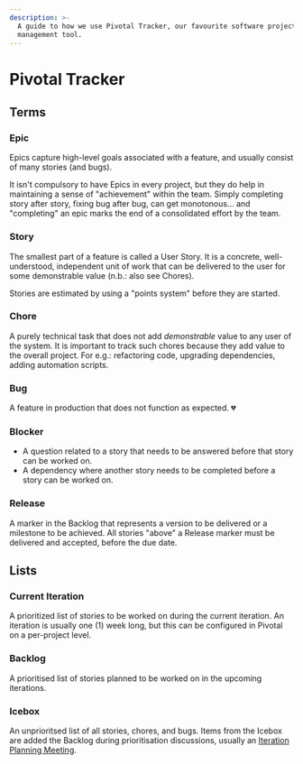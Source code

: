 ```yaml
---
description: >-
  A guide to how we use Pivotal Tracker, our favourite software project
  management tool.
---
```


# Pivotal Tracker

## Terms

### **Epic**

Epics capture high-level goals associated with a feature, and usually consist of many stories \(and bugs\). 

It isn't compulsory to have Epics in every project, but they do help in maintaining a sense of "achievement" within the team. Simply completing story after story, fixing bug after bug, can get monotonous... and "completing" an epic marks the end of a consolidated effort by the team.

### **Story**

The smallest part of a feature is called a User Story.  It is a concrete, well-understood, independent unit of work that can be delivered to the user for some demonstrable value \(n.b.: also see Chores\). 

Stories are estimated by using a "points system" before they are started. 

### **Chore**

A purely technical task that does not add _demonstrable_ value to any user of the system. It is important to track such chores because they add value to the overall project. For e.g.: refactoring code, upgrading dependencies, adding automation scripts. 

### **Bug**

A feature in production that does not function as expected. 💔

### **Blocker**

* A question related to a story that needs to be answered before that story can be worked on.  
* A dependency where another story needs to be completed before a story can be worked on.

### **Release**

A marker in the Backlog that represents a version to be delivered or a milestone to be achieved. All stories "above" a Release marker must be delivered and accepted, before the due date. 

## Lists

### **Current Iteration**

A prioritized list of stories to be worked on during the current iteration. An iteration is usually one \(1\) week long, but this can be configured in Pivotal on a per-project level. 

### **Backlog**

A prioritised list of stories planned to be worked on in the upcoming iterations. 

### **Icebox**

An unprioritsed list of all stories, chores, and bugs. Items from the Icebox are added the Backlog during prioritisation discussions, usually an [Iteration Planning Meeting](iteration-planning-meetings.md).

